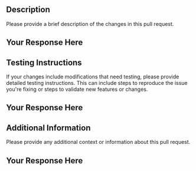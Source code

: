 ## Description

Please provide a brief description of the changes in this pull request.

## Your Response Here

## Testing Instructions

If your changes include modifications that need testing, please provide detailed testing instructions. This can include steps to reproduce the issue you're fixing or steps to validate new features or changes.

## Your Response Here


## Additional Information

Please provide any additional context or information about this pull request.

## Your Response Here
